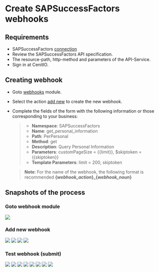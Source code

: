# Create SAPSuccessFactors webhooks

## Requirements

* SAPSuccessFactors [connection](../connections/sap-success-factors.md)
* Review the SAPSuccessFactors API specification.[<i class="fa fa-external-link" aria-hidden="true"></i>](https://help.sap.com/viewer/d599f15995d348a1b45ba5603e2aba9b/2111/en-US/5c8bca0af1654b05a83193b2922dcee2.html)
* The resource-path, http-method and parameters of the API-Service.
* Sign in at CenitIO.[<i class="fa fa-external-link" aria-hidden="true"></i>](https://cenit.io/users/sign_in)

## Creating webhook

* Goto [webhooks](https://cenit.io/plain_webhook) module.
* Select the action [add new](https://cenit.io/plain_webhook/new) to create the new webhook.
* Complete the fields of the form with the following information or those corresponding to your business:

    >- **Namespace**: SAPSuccessFactors
    >- **Name**: get_personal_information
    >- **Path**: PerPersonal
    >- **Method**: get
    >- **Description**: Query Personal Information
    >- **Parameters**: customPageSize = {{limit}}, $skiptoken = {{skiptoken}}
    >- **Template Parameters**: limit = 200, skiptoken

    > **Note**: For the name of the webhook, the following format is recommended **{*webhook_action*}\_{*webhook_noun*}**

## Snapshots of the process

### Goto webhook module

   ![](assets/snapshots/sap-sf-wh/snapshots-001.png)
    
### Add new webhook

   ![](assets/snapshots/sap-sf-wh/snapshots-002.png)
   ![](assets/snapshots/sap-sf-wh/snapshots-002a.png)
   ![](assets/snapshots/sap-sf-wh/snapshots-002b.png)
   ![](assets/snapshots/sap-sf-wh/snapshots-003.png)
   
### Test webhook (submit)

   ![](assets/snapshots/sap-sf-wh/snapshots-004.png)
   ![](assets/snapshots/sap-sf-wh/snapshots-005.png)
   ![](assets/snapshots/sap-sf-wh/snapshots-006.png)
   ![](assets/snapshots/sap-sf-wh/snapshots-007.png)
   ![](assets/snapshots/sap-sf-wh/snapshots-008.png)
   ![](assets/snapshots/sap-sf-wh/snapshots-009.png)
   ![](assets/snapshots/sap-sf-wh/snapshots-010.png)
   ![](assets/snapshots/sap-sf-wh/snapshots-011.png)
